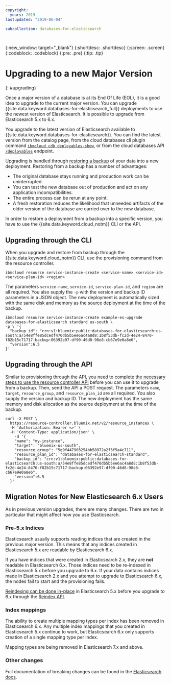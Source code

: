 ```yaml
---
copyright:
  years: 2019
lastupdated: "2019-06-04"

subcollection: databases-for-elasticsearch

---
```


{:new_window: target="_blank"}
{:shortdesc: .shortdesc}
{:screen: .screen}
{:codeblock: .codeblock}
{:pre: .pre}
{:tip: .tip}


# Upgrading to a new Major Version
{: #upgrading}

Once a major version of a database is at its End Of Life (EOL), it is a good idea to upgrade to the current major version. You can upgrade {{site.data.keyword.databases-for-elasticsearch_full}} deployments to use the newest version of Elasticsearch. It is possible to upgrade from Elasticsearch 5.x to 6.x.

You upgrade to the latest version of Elasticsearch available to {{site.data.keyword.databases-for-elasticsearch}}. You can find the latest version from the catalog page, from the cloud databases cli plugin command [`ibmcloud cdb deployables-show`](/docs/databases-cli-plugin?topic=cloud-databases-cli-cdb-reference#deployables-show), or from the cloud databases API [`/deployables`](https://cloud.ibm.com/apidocs/cloud-databases-api#get-all-deployable-databases) endpoint.

Upgrading is handled through [restoring a backup](docs/services/databases-for-elasticsearch?topic=cloud-databases-dashboard-backups#restoring-a-backup) of your data into a new deployment. Restoring from a backup has a number of advantages:

- The original database stays running and production work can be uninterrupted.
- You can test the new database out of production and act on any application incompatibilities.
- The entire process can be rerun at any point.
- A fresh restoration reduces the likelihood that unneeded artifacts of the older version of the database are carried over to the new database.

In order to restore a deployment from a backup into a specific version, you have to use the {{site.data.keyword.cloud_notm}} CLI or the API.

## Upgrading through the CLI

When you upgrade and restore from backup through the  {{site.data.keyword.cloud_notm}} CLI, use the provisioning command from the resource controller.
```
ibmcloud resource service-instance-create <service-name> <service-id> <service-plan-id> <region>
```
The parameters `service-name`, `service-id`, `service-plan-id`, and `region` are all required. You also supply the `-p` with the version and backup ID parameters in a JSON object. The new deployment is automatically sized with the same disk and memory as the source deployment at the time of the backup.

```
ibmcloud resource service-instance-create example-es-upgrade databases-for-elasticsearch standard us-south \
-p \ '{
  "backup_id": "crn:v1:bluemix:public:databases-for-elasticsearch:us-south:a/54e8ffe85dcedf470db5b5ee6ac4a8d8:1b8f53db-fc2d-4e24-8470-f82b15c71717:backup:06392e97-df90-46d8-98e8-cb67e9e0a8e6",
  "version":6.5
}'
```

## Upgrading through the API

Similar to provisioning through the API, you need to complete [the necessary steps to use the resource controller API](/docs/services/databases-for-elasticsearch?topic=cloud-databases-provisioning#provisioning-through-the-resource-controller-api) before you can use it to upgrade from a backup. Then, send the API a POST request. The parameters `name`, `target`, `resource_group`, and `resource_plan_id` are all required. You also supply the version and backup ID. The new deployment has the same memory and disk allocation as the source deployment at the time of the backup.
```
curl -X POST \
  https://resource-controller.bluemix.net/v2/resource_instances \
  -H 'Authorization: Bearer <>' \
  -H 'Content-Type: application/json' \
    -d '{
    "name": "my-instance",
    "target": "bluemix-us-south",
    "resource_group": "5g9f447903254bb58972a2f3f5a4c711",
    "resource_plan_id": "databases-for-elasticsearch-standard",
    "backup_id": "crn:v1:bluemix:public:databases-for-elasticsearch:us-south:a/54e8ffe85dcedf470db5b5ee6ac4a8d8:1b8f53db-fc2d-4e24-8470-f82b15c71717:backup:06392e97-df90-46d8-98e8-cb67e9e0a8e6",
    "version":6.5
  }'
```

## Migration Notes for New Elasticsearch 6.x Users

As in previous version upgrades, there are many changes. There are two in particular that might affect how you use Elasticsearch.

### Pre-5.x Indices
Elasticsearch usually supports reading indices that are created in the previous major version. This means that any indices created in Elasticsearch 5.x are readable by Elasticsearch 6.x.

If you have indices that were created in Elasticsearch 2.x, they are **not** readable in Elasticsearch 6.x. Those indices need to be re-indexed in Elasticsearch 5.x before you upgrade to 6.x. If your data contains indices made in Elasticsearch 2.x and you attempt to upgrade to Elasticsearch 6.x, the nodes fail to start and the provisioning fails.

[Reindexing can be done in-place](https://www.elastic.co/guide/en/elasticsearch/reference/current/reindex-upgrade-inplace.html) in Elasticsearch 5.x before you upgrade to 6.x through the [Reindex API](https://www.elastic.co/guide/en/elasticsearch/reference/current/docs-reindex.html).

### Index mappings
The ability to create multiple mapping types per index has been removed in Elasticsearch 6.x. Any multiple index mappings that you created in Elasticsearch 5.x continue to work, but Elasticsearch 6.x only supports creation of a single mapping type per index.

Mapping types are being removed in Elasticsearch 7.x and above.

### Other changes
Full documentation of breaking changes can be found in the [Elasticsearch docs](https://www.elastic.co/guide/en/elasticsearch/reference/6.x/breaking-changes-6.0.html).